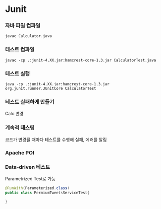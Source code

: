 # Junit

### 자바 파일 컴파일

```
javac Calculator.java
```

### 테스트 컴파일

```
javac -cp .:junit-4.XX.jar:hamcrest-core-1.3.jar CalculatorTest.java
```

### 테스트 실행

```
java -cp .:junit-4.XX.jar:hamcrest-core-1.3.jar org.junit.runner.JUnitCore CalculatorTest
```

### 테스트 실패하게 만들기

Calc 변경

### 계속적 테스팅
[](http://groups.csail.mit.edu/pag/continuoustesting/what.html)

코드가 변경될 때마다 테스트를 수행해 실패, 에러를 알림

### Apache POI

### Data-driven 테스트

Parametrized Test로 가능

```java
@RunWith(Parameterized.class)
public class PermiumTweetsServiceTest{

}
```

